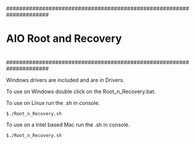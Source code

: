 #####################################################################
#                                                                   #
#                   AIO Root and Recovery                           #
#                                                                   #
#####################################################################

Windows drivers are included and are in Drivers.

To use on Windows double click on the Root_n_Recovery.bat.

To use on Linux run the .sh in console.

    $./Root_n_Recovery.sh

To use on a Intel based Mac run the .sh in console.

    $./Root_n_Recovery.sh

